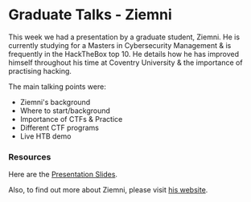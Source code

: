 # Graduate Talks - Ziemni


This week we had a presentation by a graduate student, Ziemni. He is currently studying for a Masters in Cybersecurity Management & is frequently in the HackTheBox top 10. He details how he has improved himself throughout his time at Coventry University & the importance of practising hacking.

The main talking points were:

- Ziemni's background
- Where to start/background
- Importance of CTFs & Practice
- Different CTF programs
- Live HTB demo

### Resources
Here are the [Presentation Slides](ziemni.pdf).

Also, to find out more about Ziemni, please visit [his website](https://ziemni.com).


